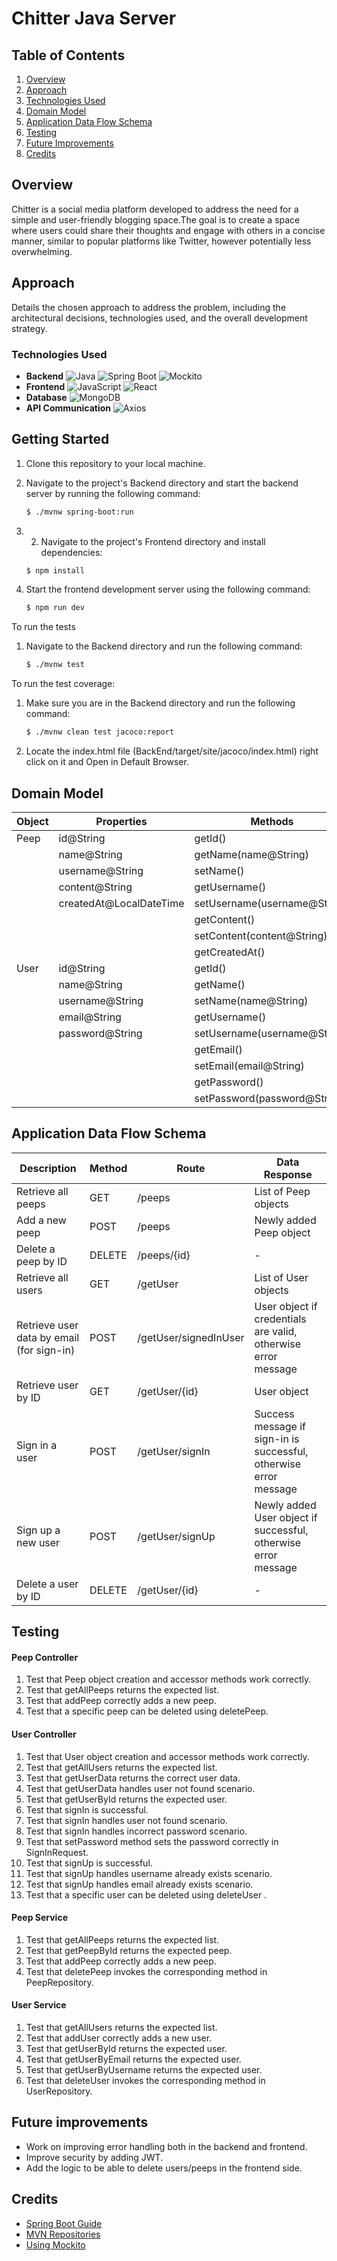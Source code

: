 # Chitter Java Server

## Table of Contents
1. [Overview](#overview)
2. [Approach](#approach)
3. [Technologies Used](#technologies-used)
4. [Domain Model](#domain-model)
5. [Application Data Flow Schema](#application-data-flow-schema)
6. [Testing](#testing)
7. [Future Improvements](#future-improvements)
8. [Credits](#credits)

## Overview
Chitter is a social media platform developed to address the need for a simple and user-friendly blogging space.The goal is to create a space where users could share their thoughts and engage with others in a concise manner, similar to popular platforms like Twitter, however potentially less overwhelming.

## Approach
Details the chosen approach to address the problem, including the architectural decisions, technologies used, and the overall development strategy.


### Technologies Used
- **Backend**
![Java](https://img.shields.io/badge/Java-ED8B00?style=for-the-badge&logo=openjdk&logoColor=white)
![Spring Boot](https://img.shields.io/badge/Spring-6DB33F?style=for-the-badge&logo=spring&logoColor=white)
![Mockito](https://img.shields.io/badge/Mockito-78a63d?style=for-the-badge)
- **Frontend**
![JavaScript](https://img.shields.io/badge/JavaScript-323330?style=for-the-badge&logo=javascript&logoColor=F7DF1E)
![React](https://img.shields.io/badge/React-20232A?style=for-the-badge&logo=react&logoColor=61DAFB)
- **Database**
![MongoDB](https://img.shields.io/badge/MongoDB-4EA94B?style=for-the-badge&logo=mongodb&logoColor=white)
- **API Communication**
![Axios](https://img.shields.io/badge/axios-007ACC?style=for-the-badge&logo=axios&logoColor=white)

## Getting Started

1. Clone this repository to your local machine.

2. Navigate to the project's Backend directory and start the backend server by running the following command:
   ```sh
   $ ./mvnw spring-boot:run
   ```
   
3. 2. Navigate to the project's Frontend directory and install dependencies:
   ```sh
   $ npm install
   ```

4. Start the frontend development server using the following command:
   ```sh
   $ npm run dev
   ```

To run the tests 
1. Navigate to the Backend directory and run the following command:
   ```sh
   $ ./mvnw test
   ```

To run the test coverage:
1. Make sure you are in the Backend directory and run the following command:
   ```sh
   $ ./mvnw clean test jacoco:report
   ```
2. Locate the index.html file (BackEnd/target/site/jacoco/index.html) right click on it and Open in Default Browser.

## Domain Model
| Object | Properties              | Methods                      | Output        |
|--------|-------------------------|------------------------------|---------------|
| Peep   | id@String               | getId()                      | String        |
|        | name@String             | getName(name@String)         | String        |
|        | username@String         | setName()                    | Void          |
|        | content@String          | getUsername()                | String        |
|        | createdAt@LocalDateTime | setUsername(username@String) | Void          |
|        |                         | getContent()                 | String        |
|        |                         | setContent(content@String)   | Void          |
|        |                         | getCreatedAt()               | LocalDateTime |
| User   | id@String               | getId()                      | String        |
|        | name@String             | getName()                    | String        |
|        | username@String         | setName(name@String)         | Void          |
|        | email@String            | getUsername()                | String        |
|        | password@String         | setUsername(username@String) | Void          |
|        |                         | getEmail()                   | String        |
|        |                         | setEmail(email@String)       | Void          |
|        |                         | getPassword()                | String        |
|        |                         | setPassword(password@String) | Void          |

## Application Data Flow Schema
| Description                                   | Method | Route                 | Data Response                                                     |
|-----------------------------------------------|--------|-----------------------|-------------------------------------------------------------------|
| Retrieve all peeps                            | GET    | /peeps                | List of Peep objects                                              |
| Add a new peep                                | POST   | /peeps                | Newly added Peep object                                           |
| Delete a peep by ID                           | DELETE | /peeps/{id}           | -                                                                 |
| Retrieve all users                            | GET    | /getUser              | List of User objects                                              |
| Retrieve user data by email (for sign-in)     | POST   | /getUser/signedInUser | User object if credentials are valid, otherwise error message     |
| Retrieve user by ID                           | GET    | /getUser/{id}         | User object                                                       |
| Sign in a user                                | POST   | /getUser/signIn       | Success message if sign-in is successful, otherwise error message |
| Sign up a new user                            | POST   | /getUser/signUp       | Newly added User object if successful, otherwise error message    |
| Delete a user by ID                           | DELETE | /getUser/{id}         | -                                                                 |


## Testing
#### Peep Controller
1. Test that Peep object creation and accessor methods work correctly.
2. Test that getAllPeeps returns the expected list.
3. Test that addPeep correctly adds a new peep.
4. Test that a specific peep can be deleted using deletePeep.

#### User Controller
1. Test that User object creation and accessor methods work correctly.
2. Test that getAllUsers returns the expected list.
3. Test that getUserData returns the correct user data.
4. Test that getUserData handles user not found scenario.
5. Test that getUserById returns the expected user.
6. Test that signIn is successful.
7. Test that signIn handles user not found scenario.
8. Test that signIn handles incorrect password scenario.
9. Test that setPassword method sets the password correctly in SignInRequest.
10. Test that signUp is successful.
11. Test that signUp handles username already exists scenario.
12. Test that signUp handles email already exists scenario.
13. Test that a specific user can be deleted using deleteUser .

#### Peep Service
1. Test that getAllPeeps returns the expected list.
2. Test that getPeepById returns the expected peep.
3. Test that addPeep correctly adds a new peep.
4. Test that deletePeep invokes the corresponding method in PeepRepository.

#### User Service
1. Test that getAllUsers returns the expected list.
2. Test that addUser correctly adds a new user.
3. Test that getUserById returns the expected user.
4. Test that getUserByEmail returns the expected user.
5. Test that getUserByUsername returns the expected user.
6. Test that deleteUser invokes the corresponding method in UserRepository.

## Future improvements
- Work on improving error handling both in the backend and frontend.
- Improve security by adding JWT.
- Add the logic to be able to delete users/peeps in the frontend side.

## Credits
- [Spring Boot Guide](https://spring.io/guides/gs/spring-boot/)
- [MVN Repositories](https://mvnrepository.com/)
- [Using Mockito](https://www.vogella.com/tutorials/Mockito/article.html)